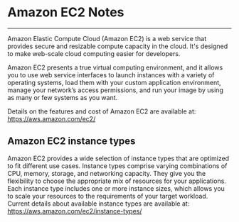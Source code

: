 # Amazon EC2 Notes

------

Amazon Elastic Compute Cloud (Amazon EC2) is a web service that provides secure and resizable compute capacity in the cloud. It's designed to make web-scale cloud computing easier for developers.

Amazon EC2 presents a true virtual computing environment, and it allows you to use web service interfaces to launch instances with a variety of operating systems, load them with your custom application environment, manage your network’s access permissions, and run your image by using as many or few systems as you want.

Details on the features and cost of Amazon EC2 are available at: https://aws.amazon.com/ec2/

## Amazon EC2 instance types

Amazon EC2 provides a wide selection of instance types that are optimized to fit different use cases. Instance types comprise varying combinations of CPU, memory, storage, and networking capacity. They give you the flexibility to choose the appropriate mix of resources for your applications. Each instance type includes one or more instance sizes, which allows you to scale your resources to the requirements of your target workload. Current details about available instance types are available at: https://aws.amazon.com/ec2/instance-types/
